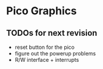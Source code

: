 # Pico Graphics

## TODOs for next revision

- reset button for the pico
- figure out the powerup problems
- R/W interface + interrupts
